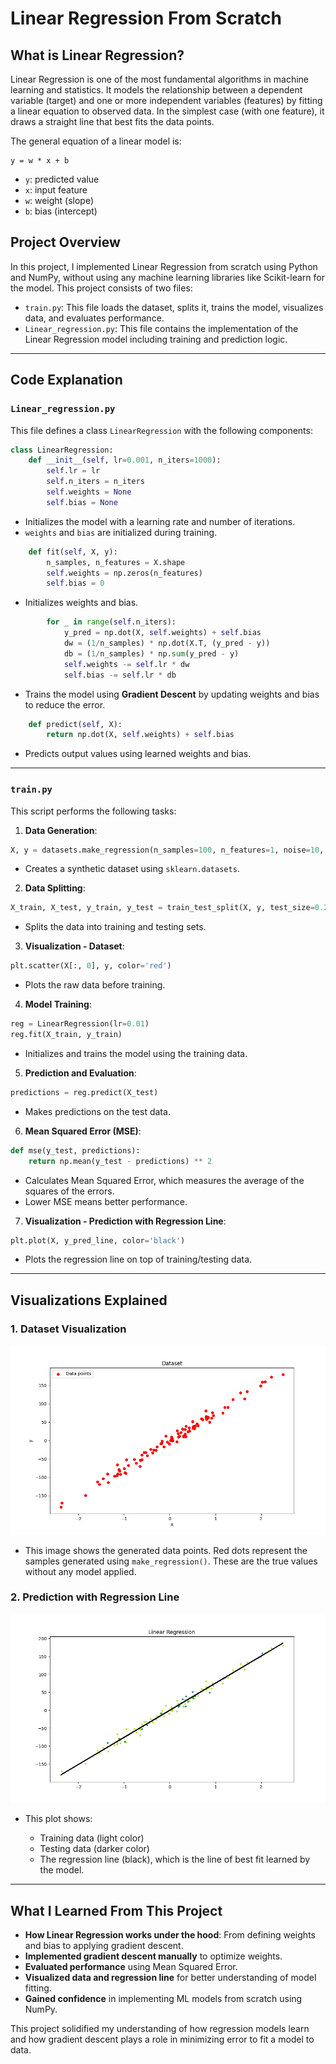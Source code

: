 # Linear Regression From Scratch

## What is Linear Regression?

Linear Regression is one of the most fundamental algorithms in machine learning and statistics. It models the relationship between a dependent variable (target) and one or more independent variables (features) by fitting a linear equation to observed data. In the simplest case (with one feature), it draws a straight line that best fits the data points.

The general equation of a linear model is:

```
y = w * x + b
```

* `y`: predicted value
* `x`: input feature
* `w`: weight (slope)
* `b`: bias (intercept)

## Project Overview

In this project, I implemented Linear Regression from scratch using Python and NumPy, without using any machine learning libraries like Scikit-learn for the model. This project consists of two files:

* `train.py`: This file loads the dataset, splits it, trains the model, visualizes data, and evaluates performance.
* `Linear_regression.py`: This file contains the implementation of the Linear Regression model including training and prediction logic.

---

## Code Explanation

### `Linear_regression.py`

This file defines a class `LinearRegression` with the following components:

```python
class LinearRegression:
    def __init__(self, lr=0.001, n_iters=1000):
        self.lr = lr
        self.n_iters = n_iters
        self.weights = None
        self.bias = None
```

* Initializes the model with a learning rate and number of iterations.
* `weights` and `bias` are initialized during training.

```python
    def fit(self, X, y):
        n_samples, n_features = X.shape
        self.weights = np.zeros(n_features)
        self.bias = 0
```

* Initializes weights and bias.

```python
        for _ in range(self.n_iters):
            y_pred = np.dot(X, self.weights) + self.bias
            dw = (1/n_samples) * np.dot(X.T, (y_pred - y))
            db = (1/n_samples) * np.sum(y_pred - y)
            self.weights -= self.lr * dw
            self.bias -= self.lr * db
```

* Trains the model using **Gradient Descent** by updating weights and bias to reduce the error.

```python
    def predict(self, X):
        return np.dot(X, self.weights) + self.bias
```

* Predicts output values using learned weights and bias.

---

### `train.py`

This script performs the following tasks:

1. **Data Generation**:

```python
X, y = datasets.make_regression(n_samples=100, n_features=1, noise=10, random_state=4)
```

* Creates a synthetic dataset using `sklearn.datasets`.

2. **Data Splitting**:

```python
X_train, X_test, y_train, y_test = train_test_split(X, y, test_size=0.2, random_state=1234)
```

* Splits the data into training and testing sets.

3. **Visualization - Dataset**:

```python
plt.scatter(X[:, 0], y, color='red')
```

* Plots the raw data before training.

4. **Model Training**:

```python
reg = LinearRegression(lr=0.01)
reg.fit(X_train, y_train)
```

* Initializes and trains the model using the training data.

5. **Prediction and Evaluation**:

```python
predictions = reg.predict(X_test)
```

* Makes predictions on the test data.

6. **Mean Squared Error (MSE)**:

```python
def mse(y_test, predictions):
    return np.mean(y_test - predictions) ** 2
```

* Calculates Mean Squared Error, which measures the average of the squares of the errors.
* Lower MSE means better performance.

7. **Visualization - Prediction with Regression Line**:

```python
plt.plot(X, y_pred_line, color='black')
```

* Plots the regression line on top of training/testing data.

---

## Visualizations Explained

### 1. Dataset Visualization

![Dataset](./Figure_1.png)

* This image shows the generated data points. Red dots represent the samples generated using `make_regression()`. These are the true values without any model applied.

### 2. Prediction with Regression Line

![Predictions](./Linear_regression.png)

* This plot shows:

  * Training data (light color)
  * Testing data (darker color)
  * The regression line (black), which is the line of best fit learned by the model.

---

## What I Learned From This Project

* **How Linear Regression works under the hood**: From defining weights and bias to applying gradient descent.
* **Implemented gradient descent manually** to optimize weights.
* **Evaluated performance** using Mean Squared Error.
* **Visualized data and regression line** for better understanding of model fitting.
* **Gained confidence** in implementing ML models from scratch using NumPy.

This project solidified my understanding of how regression models learn and how gradient descent plays a role in minimizing error to fit a model to data.
